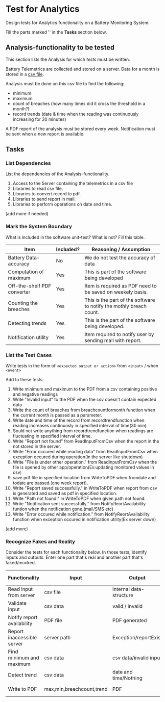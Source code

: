 # Test for Analytics

Design tests for Analytics functionality on a Battery Monitoring System.

Fill the parts marked '' in the **Tasks** section below.

## Analysis-functionality to be tested

This section lists the Analysis for which _tests_ must be written.

Battery Telemetrics are collected and stored on a server.
Data for a month is stored in a [csv file](https://en.wikipedia.org/wiki/Comma-separated_values).

Analysis must be done on this csv file to find the following:
- minimum
- maximum
- count of breaches (how many times did it cross the threshold in a month?)
- record trends (date & time when the reading was continuously increasing for 30 minutes)

A PDF report of the analysis must be stored every week.
Notification must be sent when a new report is available.

## Tasks

### List Dependencies

List the dependencies of the Analysis-functionality.

1. Access to the Server containing the telemetrics in a csv file
1. Libraries to read csv file.
2. Libraries to convert record to pdf.
3. Libraries to send report in mail.
4. Libraries to perform operations on date and time.


(add more if needed)

### Mark the System Boundary

What is included in the software unit-test? What is not? Fill this table.

| Item                      | Included?     | Reasoning / Assumption
|---------------------------|---------------|---
Battery Data-accuracy       | No            | We do not test the accuracy of data
Computation of maximum      | Yes           | This is part of the software being developed
Off-the-shelf PDF converter | Yes           | Item is required as PDF need to be saved on weekely basis.
Counting the breaches       | Yes           | This is the part of the software to notify the mothly breach count.
Detecting trends            | Yes           | This is the part of the software  being developed.
Notification utility        | Yes           | Item required to notify user by sending mail with report.

### List the Test Cases

Write tests in the form of `<expected output or action>` from `<input>` / when `<event>`

Add to these tests:

1. Write minimum and maximum to the PDF from a csv containing positive and negative readings
2. Write "Invalid input" to the PDF when the csv doesn't contain expected data
3. Write the count of breaches from breachcountformonth function  when the current month is passed as a parameter.
4. Write date and time of the record from recordtrendfunction when reading increases continuosly in specified interval of time(30 min)
5. Sould not write anything from recordtrendfunction when readings are fluctuating in specified interval of time.
6. Write "Report not found" from ReadInputFromCsv when the report in the not stored in the server.
7. Write "Error occured while reading data" from ReadInputFromCsv when exception occured during operation(in the server like shutdown)
8. Write "File is under other operation." from ReadInputFromCsv when the file is opened by other app/operation(Ex:updating monitored values in csv)
9. save pdf file in specified location from WriteToPDF when fromdate and todate are passed.(one week report).
10. Write "Report saved successfully." in WriteToPDF when report from csv is generated and saved as pdf in specified location.
11. Write "Path not found." in WriteToPDF when given path not found.
12. Write "Notification sent successfully." from NotifyReortAvailability funtion when the notification gone.(mail/SMS etc)
13. Write "Error occured while notification." from NotifyReortAvailability function when exception occured in notification utility(Ex server down)


(add more)

### Recognize Fakes and Reality

Consider the tests for each functionality below.
In those tests, identify inputs and outputs.
Enter one part that's real and another part that's faked/mocked.


| Functionality            | Input                     | Output                      | Faked/mocked part
|--------------------------|--------------             |-----------------------------|---
Read input from server     | csv file                  | internal data-structure     | Fake the server store
Validate input             | csv data                  | valid / invalid             | None - it's a pure function
Notify report availability | PDF file                  | PDF generated               | fake the Notifier 
Report inaccessible server |server path                | Exception/reportExist       | fake the server 
Find minimum and maximum   | csv data                  | csv data/invalid input      | None-pure function
Detect trend               | csv data                  | date and time/Nothing       |  Pure function
Write to PDF               | max,min,breachcount,trend | PDF                         | mock the pdf generation
